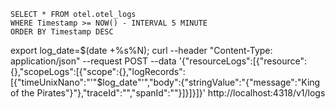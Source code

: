 ```
SELECT * FROM otel.otel_logs
WHERE Timestamp >= NOW() - INTERVAL 5 MINUTE
ORDER BY Timestamp DESC
```

export log_date=$(date +%s%N); curl --header "Content-Type: application/json" --request POST --data '{"resourceLogs":[{"resource":{},"scopeLogs":[{"scope":{},"logRecords":[{"timeUnixNano":"'"$log_date"'","body":{"stringValue":"{\"message\":\"King of the Pirates\"}"},"traceId":"","spanId":""}]}]}]}' http://localhost:4318/v1/logs
